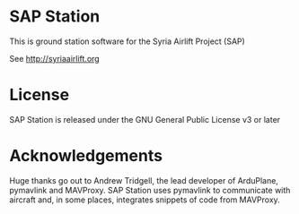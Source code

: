 SAP Station
==========

This is ground station software for the Syria Airlift Project (SAP)

See http://syriaairlift.org


License
=======

SAP Station is released under the GNU General Public License v3 or later

Acknowledgements
================

Huge thanks go out to Andrew Tridgell, the lead developer of ArduPlane,
pymavlink and MAVProxy. SAP Station uses pymavlink to communicate with
aircraft and, in some places, integrates snippets of code from MAVProxy.